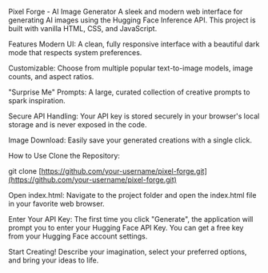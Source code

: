 Pixel Forge - AI Image Generator
A sleek and modern web interface for generating AI images using the Hugging Face Inference API. This project is built with vanilla HTML, CSS, and JavaScript.

Features
Modern UI: A clean, fully responsive interface with a beautiful dark mode that respects system preferences.

Customizable: Choose from multiple popular text-to-image models, image counts, and aspect ratios.

"Surprise Me" Prompts: A large, curated collection of creative prompts to spark inspiration.

Secure API Handling: Your API key is stored securely in your browser's local storage and is never exposed in the code.

Image Download: Easily save your generated creations with a single click.

How to Use
Clone the Repository:

git clone [https://github.com/your-username/pixel-forge.git](https://github.com/your-username/pixel-forge.git)

Open index.html:
Navigate to the project folder and open the index.html file in your favorite web browser.

Enter Your API Key:
The first time you click "Generate", the application will prompt you to enter your Hugging Face API Key. You can get a free key from your Hugging Face account settings.

Start Creating!
Describe your imagination, select your preferred options, and bring your ideas to life.
